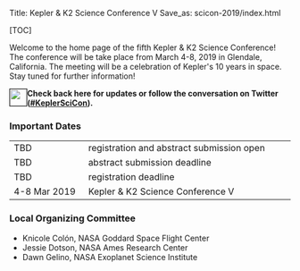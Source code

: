 Title: Kepler & K2 Science Conference V
Save_as: scicon-2019/index.html

[TOC]

Welcome to the home page of the fifth Kepler & K2 Science Conference! The
conference will be take place from March 4-8, 2019 in Glendale,
California. The meeting will be a celebration of Kepler's 10 years in
space. Stay tuned for further information!

<div>
<img border="1" src='../images/twitter.png' width="30" height="30" style="float: left;">
<b> Check back here for updates or follow the conversation on Twitter (<a
href="https://twitter.com/search?q=%23KeplerSciCon">#KeplerSciCon</a>).</b>
<div style="clear: both;"></div>
</div>

### Important Dates 

<table class="table table-striped table-hover" style="max-width:55em;">

  <tr>
    <td style="width: 9em;">TBD</td>
    <td style="width: 20em;"> registration and abstract submission open </td>
  </tr>

  <tr>
    <td style="width: 9em;">TBD</td>
    <td style="width: 20em;"> abstract submission deadline  </td>
	</tr>

  <tr>
    <td style="width: 9em;">TBD</td>
    <td style="width: 28em;"> registration deadline </td>
  </tr>

  <tr>
    <td style="width: 9em;">4-8 Mar 2019</td>
    <td style="width: 20em;"> Kepler &amp; K2 Science Conference V </td>
	</tr>
	
</table>

### Local Organizing Committee

* Knicole Colón, NASA Goddard Space Flight Center
* Jessie Dotson, NASA Ames Research Center
* Dawn Gelino, NASA Exoplanet Science Institute
 
